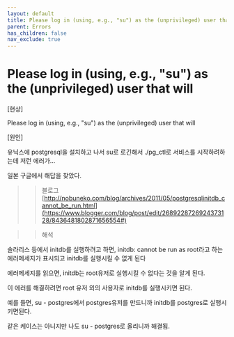 ```yaml
---
layout: default
title: Please log in (using, e.g., "su") as the (unprivileged) user that will
parent: Errors
has_children: false
nav_exclude: true
---
```


# Please log in (using, e.g., "su") as the (unprivileged) user that will

[현상]

Please log in (using, e.g., "su") as the (unprivileged) user that will

[원인]

유닉스에 postgresql을 설치하고 나서 su로 로긴해서 ./pg_ctl로 서비스를 시작하려하는데 저런 에러가...

일본 구글에서 해답을 찾았다.

>> 블로그 [http://nobuneko.com/blog/archives/2011/05/postgresqlinitdb_cannot_be_run.html](https://www.blogger.com/blog/post/edit/2689228726924373128/8436481802871656554#)

>> 해석

솔라리스 등에서 initdb를 실행하려고 하면, initdb: cannot be run as root라고 하는 에러메세지가 표시되고 initdb를 실행시킬 수 없게 된다

에러메세지를 읽으면, initdb는 root유저로 실행시킬 수 없다는 것을 알게 된다.

이 에러를 해결하려면 root 유저 외의 사용자로 initdb를 실행시키면 된다.

예를 들면, su - postgres에서 postgres유저를 만드니까 initdb를 postgres로 실행시키면된다.

같은 케이스는 아니지만 나도 su - postgres로 올리니까 해결됨.